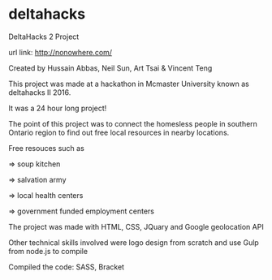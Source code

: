# deltahacks
DeltaHacks 2 Project

url link: http://nonowhere.com/

Created by Hussain Abbas, Neil Sun, Art Tsai & Vincent Teng

This project was made at a hackathon in Mcmaster University known as deltahacks II 2016. 

It was a 24 hour long project! 

The point of this project was to connect the homesless people in southern Ontario region to find out free local resources in nearby locations. 

Free resouces such as 

=> soup kitchen

=> salvation army

=> local health centers

=> government funded employment centers

The project was made with HTML, CSS, JQuary and Google geolocation API

Other technical skills involved were logo design from scratch and use Gulp from node.js to compile

Compiled the code: SASS, Bracket
